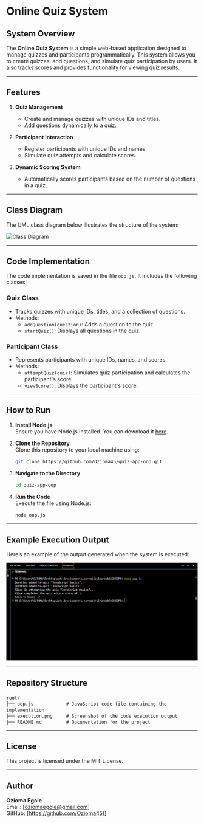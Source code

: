 # Online Quiz System

## System Overview

The **Online Quiz System** is a simple web-based application designed to manage quizzes and participants programmatically. This system allows you to create quizzes, add questions, and simulate quiz participation by users. It also tracks scores and provides functionality for viewing quiz results.

---

## Features

1. **Quiz Management**

   - Create and manage quizzes with unique IDs and titles.
   - Add questions dynamically to a quiz.

2. **Participant Interaction**

   - Register participants with unique IDs and names.
   - Simulate quiz attempts and calculate scores.

3. **Dynamic Scoring System**
   - Automatically scores participants based on the number of questions in a quiz.

---

## Class Diagram

The UML class diagram below illustrates the structure of the system:

![Class Diagram](https://drive.google.com/file/d/1OENbALBnY02nku0NGV_HV5C0MQDCsrA_/view?usp=sharing)

---

## Code Implementation

The code implementation is saved in the file `oop.js`. It includes the following classes:

### **Quiz Class**

- Tracks quizzes with unique IDs, titles, and a collection of questions.
- Methods:
  - `addQuestion(question)`: Adds a question to the quiz.
  - `startQuiz()`: Displays all questions in the quiz.

### **Participant Class**

- Represents participants with unique IDs, names, and scores.
- Methods:
  - `attemptQuiz(quiz)`: Simulates quiz participation and calculates the participant's score.
  - `viewScore()`: Displays the participant's score.

---

## How to Run

1. **Install Node.js**  
   Ensure you have Node.js installed. You can download it [here](https://nodejs.org/).

2. **Clone the Repository**  
   Clone this repository to your local machine using:

   ```bash
   git clone https://github.com/Ozioma45/quiz-app-oop.git
   ```

3. **Navigate to the Directory**

   ```bash
   cd quiz-app-oop
   ```

4. **Run the Code**  
   Execute the file using Node.js:
   ```bash
   node oop.js
   ```

---

## Example Execution Output

Here’s an example of the output generated when the system is executed:

![Execution Screenshot](./execution.png)

---

## Repository Structure

```
root/
├── oop.js            # JavaScript code file containing the implementation
├── execution.png     # Screenshot of the code execution output
├── README.md         # Documentation for the project
```

---

## License

This project is licensed under the MIT License.

---

## Author

**Ozioma Egole**  
Email: [oziomaegole@gmail.com]  
GitHub: [https://github.com/Ozioma45)]

```

```
